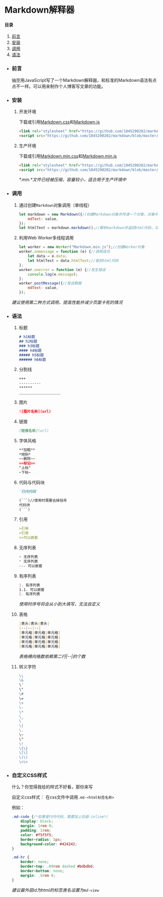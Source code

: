 # Markdown解释器


#### 目录
1. [前言](#user-content-前言)
2. [安装](#user-content-安装)
3. [调用](#user-content-调用)
4. [语法](#user-content-语法)

+ ### 前言

	抽空用JavaScript写了一个Markdown解释器，和标准的Markdown语法有点点不一样。可以用来制作个人博客写文章的功能。


+ ### 安装

	1. 开发环境
		
		下载或引用[Markdown.css](https://github.com/1045290202/markdown/blob/master/src/css/markdown.css)和[Markdown.js](https://github.com/1045290202/markdown/blob/master/src/js/Markdown.js)
		
		```html
		<link rel="stylesheet" href="https://github.com/1045290202/markdown/blob/master/src/css/markdown.css">
		<script src="https://github.com/1045290202/markdown/blob/master/src/js/Markdown.js"></script>
		```
		
	2. 生产环境
	
		下载或引用[Markdown.min.css](https://github.com/1045290202/markdown/blob/master/src/css/markdown.min.css)和[Markdown.min.js](https://github.com/1045290202/markdown/blob/master/src/js/Markdown.min.js)
		
		```html
		<link rel="stylesheet" href="https://github.com/1045290202/markdown/blob/master/src/css/markdown.min.css">
		<script src="https://github.com/1045290202/markdown/blob/master/src/js/Markdown.min.js"></script>
		```
		
		*\*\.min\.\*文件已经被压缩，容量较小，适合用于生产环境中*
	
+ ### 调用

	1. 通过创建`Markdown`对象调用（单线程）
	
		```javascript
		let markdown = new Markdown({//创建Markdown对象并传递一个对象，对象中暂时仅支持一个参数mdText
			mdText: value,
		});
		let htmlText = markdown.markdown();//解析markdown并返回html代码，可以直接将其输出到网页中
		```
		
	2. 利用Web Worker多线程调用
	
		```javascript
		let worker = new Worker("Markdown.min.js");//创建Worker对象
		worker.onmessage = function (e) {//调用成功
			let data = e.data;
			let htmlText = data.htmlText;//拿到html代码
		};
		worker.onerror = function (e) {//发生错误
			console.log(e.message);
		};
		worker.postMessage({//发送数据
			mdText: value,
		});
		```
		
	*建议使用第二种方式调用，提高性能并减少页面卡死的情况*

+ ### 语法
	
	1. 标题
	
		```markdown
		# h1标题
		## h2标题
		### h3标题
		#### h4标题
		##### h5标题
		###### h6标题
		```

	2. 分割线
	
		```markdown
		+++
		----------
		******
		___________________
		```
	
	3. 图片
	
		```markdown
		![图片名称](url)
		```
	
	4. 链接
	
		```markdown
		[链接名称](url)
		```
		
	5. 字体风格
	
		```markdown
		**加粗**
		*倾斜*
		~~删除~~
		==标记==
		^上标^
		~下标~
		```

	6. 代码与代码块
	
		```markdown
		`行内代码`

		(```)//使用时需要去掉括号
		代码块
		(```)
		```
		
	7. 引用
	
		```markdown
		>引用
		>引用
		>>可以嵌套
		```
	
	8. 无序列表
	
		```markdown
		+ 无序列表
		* 无序列表
		--- 可以嵌套
		```
	
	9. 有序列表
	
		```markdown
		1. 有序列表
		1.1. 可以嵌套
		2. 有序列表
		```
	
		*使用时序号将会从小到大填写，无法自定义*
	
	10. 表格
	
		```markdown
		|表头|表头|表头|
		|--|--|--|
		|单元格|单元格|单元格|
		|单元格|单元格|单元格|
		|单元格|单元格|单元格|
		|单元格|单元格|单元格|
		```
		
		*表格横向格数依赖第二行\|\-\-\|的个数*
		
	11. 转义字符
	
		```markdown
		\\
		\&
		\'
		\"
		\#
		\=
		\+
		\-
		\*
		\_
		\`
		\|
		\.
		\~
		\^
		\!
		\{\}
		\[\]
		\(\)
		\<\>
		```
		
+ ### 自定义CSS样式
	
	什么？你觉得我给的样式不好看，那你来写
	
	自定义css样式：
	在css文件中调用`.md-<html标签名称>`
	
	例如：
	
	```css
	.md-code {/*如果是行内代码，需要加上后缀-inline*/
		display: block;
		margin: 1rem 0;
		padding: 1rem;
		color: #f5f5f5;
		border-radius: 5px;
		background-color: #424242;
	}
	
	.md-hr {
		border: none;
		border-top: .09rem dashed #bdbdbd;
		border-bottom: none;
		margin: .5rem 0;
	}
	```
	
	*建议最外层id为html的标签类名设置为`md-view`*
